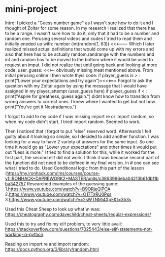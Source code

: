 # mini-project

Intro:
I picked a "Guess number game" as I wasn't sure how to do it and I thought of Zoltar for some reason. 
In my research I realized that there has to be a range. I wasn't sure how to do it, only that it had to be a number and random one. Perusing several videos and codes I tried to read them and initially eneded up with:
number (int(random(1, 63)) <<<--- Which I later realized missed actual definitions that would come up with my errors and also that here has to be actually random.randrange with the numbers and int and random has to be moved to the bottom where it would be used to request an imput. I did not realize that until going back and looking at more code.
user_guess: <<<-- obviously missing meat mentioned above.
From initial perusing online I then wrote thyis code:
 if player_guess is > : 
     print("Lower your expectations and try again")<<<<=== Forgot to ask the question with my Zoltar again by using the message that I would have assigned in my player_attempt (user_guess here)
 if player_guess if < :
     print("Aspire for greatness, guess again.") 
  didnt know how to transition from wrong answers to correct ones. I knew where I wanted to get but not how.  
 print("You've got it Nostradamus.")
 
 
I forgot to add to my code if I was missing import re or import random, so when my code didn't start, I tried import random. Seemed to work.

Then I noticed that I forgot to put "else" reserved word. 
Afterwards I felt guilty about it looking so simple, so I decided to add another function. I was looking for a way to have 2 variety of answers for the same input. So one time it would go as "Lower your expectations" and other times it would put out "Less is more." I tried to find a solution for this, while it worked for the first part, the second elif did not work. I think it was because second part of the function did not need to be defined in my final version. 
In # one can see what I tried to do. 
Used Conditional logic from this part of the lesson :https://my.ironhack.com/lms/courses/course-v1:IRONHACK+DAPREWORK2+MASTER/units/c3863996eba04213b61dbf1bba342757
Researched examples of the guessing game:
1.https://www.youtube.com/watch?v=B9ORjeQlPOA
2.https://www.youtube.com/watch?v=O17TzRU0Pss
3.https://www.youtube.com/watch?v=2sWTNMi4XpE&t=353s

Used this Cheat Sheep to look up what \n was:
https://cheatography.com/davechild/cheat-sheets/regular-expressions/

Used this to try and fix my elif problem, to very little avail:
https://stackoverflow.com/questions/7025443/else-elif-statements-not-working-in-python

Reading on import re and import random:
https://docs.python.org/3/library/random.html
